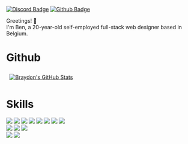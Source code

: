 [![Discord Badge](https://img.shields.io/badge/Discord-bennisthemenace1-informational?style=flat&logo=discord&logoColor=white&color=7289da)](https://discordapp.com/users/762283491127590943)
[![Github Badge](https://img.shields.io/badge/Github-Benn7445-informational?style=flat&logo=github&logoColor=white&color=333)](https://github.com/Benn7445)

Greetings! 👋
<br />
I'm Ben, a 20-year-old self-employed full-stack web designer based in Belgium.

# Github
<a href="https://github.com/braydoncoyer">
  <img align="center" style="margin:0.5rem" src="https://github-readme-stats.vercel.app/api?username=braydoncoyer&show_icons=true&line_height=27&count_private=true&title_color=ffffff&text_color=c9cacc&icon_color=4AB097&bg_color=1A2B34" alt="Braydon's GitHub Stats" />
</a>

# Skills
![](https://img.shields.io/badge/Code-NextJS-informational?style=flat&logo=react&logoColor=white&color=1A2B34)
![](https://img.shields.io/badge/Code-ReactJS-informational?style=flat&logo=react&logoColor=white&color=1A2B34)
![](https://img.shields.io/badge/Code-Java-informational?style=flat&logo=codepen&logoColor=white&color=1A2B34)
![](https://img.shields.io/badge/Code-JavaScript-informational?style=flat&logo=javascript&logoColor=white&color=1A2B34)
![](https://img.shields.io/badge/Code-TypeScript-informational?style=flat&logo=typescript&logoColor=white&color=1A2B34)
![](https://img.shields.io/badge/Code-HTML-informational?style=flat&logo=html5&logoColor=white&color=1A2B34)
![](https://img.shields.io/badge/Code-Python-informational?style=flat&logo=python&logoColor=white&color=1A2B34)
![](https://img.shields.io/badge/Code-PHP-informational?style=flat&logo=php&logoColor=white&color=1A2B34)
<br />
![](https://img.shields.io/badge/Framework-Framework-informational?style=flat&logo=mysql&logoColor=white&color=1A2B34)
![](https://img.shields.io/badge/Framework-MongoDB-informational?style=flat&logo=mongodb&logoColor=white&color=1A2B34)
![](https://img.shields.io/badge/Framework-Git-informational?style=flat&logo=git&logoColor=white&color=1A2B34)
<br />
![](https://img.shields.io/badge/Style-CSS-informational?style=flat&logo=css3&logoColor=white&color=1A2B34)
![](https://img.shields.io/badge/Style-Tailwind-informational?style=flat&logo=Tailwind-CSS&logoColor=white&color=1A2B34)
